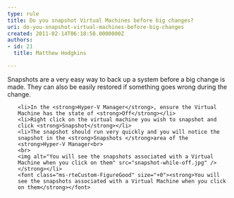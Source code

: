 ```yaml
---
type: rule
title: Do you snapshot Virtual Machines before big changes?
uri: do-you-snapshot-virtual-machines-before-big-changes
created: 2011-02-14T06:18:58.0000000Z
authors:
- id: 21
  title: Matthew Hodgkins

---
```




<span class='intro'> 
  <p>Snapshots are a very easy way to back up a system before a big change is made. They can also be easily restored if something goes wrong during the change.<br></p>
 </span>


  <ol>
    
    <li>In the <strong>Hyper-V Manager</strong>, ensure the Virtual Machine has the state of <strong>Off</strong></li>
    <li>Right click on the virtual machine you wish to snapshot and click <strong>Snapshot</strong></li>
    <li>The snapshot should run very quickly and you will notice the snapshot in the <strong>Snapshots </strong>area of the <strong>Hyper-V Manager<br>
    <br>
    <img alt="You will see the snapshots associated with a Virtual Machine when you click on them" src="snapshot-while-off.jpg" /></strong></li>
    <font class="ms-rteCustom-FigureGood" size="+0"><strong>You will see the snapshots associated with a Virtual Machine when you click on them</strong></font>
    
</ol>



